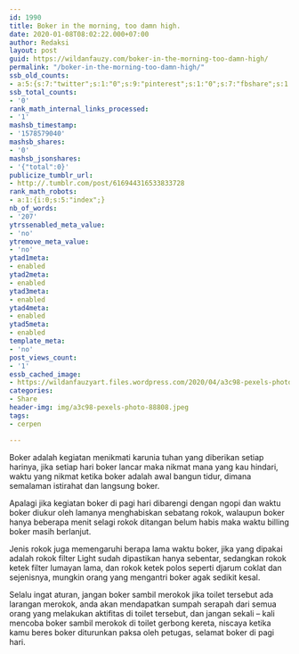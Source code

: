 ```yaml
---
id: 1990
title: Boker in the morning, too damn high.
date: 2020-01-08T08:02:22.000+07:00
author: Redaksi
layout: post
guid: https://wildanfauzy.com/boker-in-the-morning-too-damn-high/
permalink: "/boker-in-the-morning-too-damn-high/"
ssb_old_counts:
- a:5:{s:7:"twitter";s:1:"0";s:9:"pinterest";s:1:"0";s:7:"fbshare";s:1:"0";s:6:"reddit";s:1:"0";s:6:"tumblr";s:1:"0";}
ssb_total_counts:
- '0'
rank_math_internal_links_processed:
- '1'
mashsb_timestamp:
- '1578579040'
mashsb_shares:
- '0'
mashsb_jsonshares:
- '{"total":0}'
publicize_tumblr_url:
- http://.tumblr.com/post/616944316533833728
rank_math_robots:
- a:1:{i:0;s:5:"index";}
nb_of_words:
- '207'
ytrssenabled_meta_value:
- 'no'
ytremove_meta_value:
- 'no'
ytad1meta:
- enabled
ytad2meta:
- enabled
ytad3meta:
- enabled
ytad4meta:
- enabled
ytad5meta:
- enabled
template_meta:
- 'no'
post_views_count:
- '1'
essb_cached_image:
- https://wildanfauzyart.files.wordpress.com/2020/04/a3c98-pexels-photo-88808.jpeg?zoom=2&#038;resize=640%2C300&#038;ssl=1
categories:
- Share
header-img: img/a3c98-pexels-photo-88808.jpeg
tags:
- cerpen

---
```

Boker adalah kegiatan menikmati karunia tuhan yang diberikan setiap harinya, jika setiap hari boker lancar maka nikmat mana yang kau hindari, waktu yang nikmat ketika boker adalah awal bangun tidur, dimana semalaman istirahat dan langsung boker. 

Apalagi jika kegiatan boker di pagi hari dibarengi dengan ngopi dan waktu boker diukur oleh lamanya menghabiskan sebatang rokok, walaupun boker hanya beberapa menit selagi rokok ditangan belum habis maka waktu billing boker masih berlanjut.

Jenis rokok juga memengaruhi berapa lama waktu boker, jika yang dipakai adalah rokok filter Light sudah dipastikan hanya sebentar, sedangkan rokok ketek filter lumayan lama, dan rokok ketek polos seperti djarum coklat dan sejenisnya, mungkin orang yang mengantri boker agak sedikit kesal.

Selalu ingat aturan, jangan boker sambil merokok jika toilet tersebut ada larangan merokok, anda akan mendapatkan sumpah serapah dari semua orang yang melakukan aktifitas di toilet tersebut, dan jangan sekali – kali mencoba boker sambil merokok di toilet gerbong kereta, niscaya ketika kamu beres boker diturunkan paksa oleh petugas, selamat boker di pagi hari.